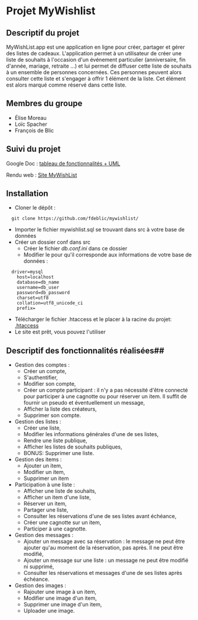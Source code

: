 # Projet MyWishlist

## Descriptif du projet

MyWishList.app est une application en ligne pour créer, partager et gérer des listes de cadeaux.
L'application permet à un utilisateur de créer une liste de souhaits à l'occasion d'un événement
particulier (anniversaire, fin d'année, mariage, retraite …) et lui permet de diffuser cette liste de
souhaits à un ensemble de personnes concernées. Ces personnes peuvent alors consulter cette liste
et s'engager à offrir 1 élément de la liste. Cet élément est alors marqué comme réservé dans cette
liste.

## Membres du groupe
* Élise Moreau
* Loïc Spacher
* François de Blic

## Suivi du projet

Google Doc : [tableau de fonctionnalités + UML ](https://docs.google.com/spreadsheets/d/19UPHj1gMIqu7Sq7Orh9uGofGDRxGXhC_KIhhlpRpf_Y/edit?usp=sharing)

Rendu web : [Site MyWishList](http://fdeblic.ddns.net/wishlist/)

## Installation
* Cloner le dépôt :
```
  git clone https://github.com/fdeblic/mywishlist/
```
* Importer le fichier mywishlist.sql se trouvant dans src à votre base de données
* Créer un dossier conf dans src
    * Créer le fichier *db.conf.ini* dans ce dossier
    * Modifier le pour qu'il corresponde aux informations de votre base de données :
```
  driver=mysql
	host=localhost
	database=db_name
	username=db_user
	password=db_password
	charset=utf8
	collation=utf8_unicode_ci
	prefix=  
  ```

* Télécharger le fichier .htaccess et le placer à la racine du projet:
[.htaccess](https://drive.google.com/file/d/1FyX5qk8CnRWy90kXeUxuqFNHbE_b_SUI/view?usp=sharing)
* Le site est prêt, vous pouvez l'utiliser

## Descriptif des fonctionnalités réalisées##
* Gestion des comptes :
    * Créer un compte,
    * S'authentifier,
    * Modifier son compte,
    * Créer un compte participant : il n'y a pas nécessité d'être connecté pour participer à une cagnotte ou pour réserver un item. Il suffit de fournir un pseudo et éventuellement un message,
    * Afficher la liste des créateurs,
    * Supprimer son compte.
* Gestion des listes :
    * Créer une liste,
    * Modifier les informations générales d'une de ses listes,
    * Rendre une liste publique,
    * Afficher les listes de souhaits publiques,
    * BONUS: Supprimer une liste.
* Gestion des items :
    * Ajouter un item,
    * Modifier un item,
    * Supprimer un item
* Participation à une liste :
    * Afficher une liste de souhaits,
    * Afficher un item d'une liste,
    * Réserver un item,
    * Partager une liste,
    * Consulter les réservations d'une de ses listes avant échéance,
    * Créer une cagnotte sur un item,
    * Participer à une cagnotte.
* Gestion des messages :
    * Ajouter un message avec sa réservation : le message ne peut être ajouter qu'au moment de la réservation, pas après. Il ne peut être modifié,
    * Ajouter un message sur une liste : un message ne peut être modifié ni supprimé,
    * Consulter les réservations et messages d'une de ses listes après échéance.
* Gestion des images :
    * Rajouter une image à un item,
    * Modifier une image d'un item,
    * Supprimer une image d'un item,
    * Uploader une image.
